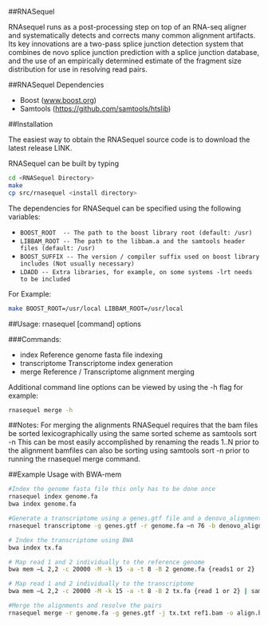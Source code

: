##RNASequel

RNAsequel runs as a post-processing step on top of an RNA-seq aligner and systematically detects and corrects many common alignment artifacts. Its key innovations are a two-pass splice junction detection system that combines de novo splice junction prediction with a splice junction database, and the use of an empirically determined estimate of the fragment size distribution for use in resolving read pairs. 

##RNASequel Dependencies
- Boost (www.boost.org)
- Samtools (https://github.com/samtools/htslib)

##Installation

The easiest way to obtain the RNASequel source code is to download the latest release LINK.

RNASequel can be built by typing 

```bash
cd <RNASequel Directory>
make
cp src/rnasequel <install directory>
```

The dependencies for RNASequel can be specified using the following variables:

- ```BOOST_ROOT  -- The path to the boost library root (default: /usr)```
- ```LIBBAM_ROOT -- The path to the libbam.a and the samtools header files (default: /usr)```
- ```BOOST_SUFFIX -- The version / compiler suffix used on boost library includes (Not usually necessary)```
- ```LDADD -- Extra libraries, for example, on some systems -lrt needs to be included```

For Example:

```bash
make BOOST_ROOT=/usr/local LIBBAM_ROOT=/usr/local
```


##Usage:   rnasequel [command] options

###Commands:
- index            Reference genome fasta file indexing
- transcriptome    Transcriptome index generation
- merge            Reference / Transcriptome alignment merging

Additional command line options can be viewed by using the -h flag for example:

```bash
rnasequel merge -h
```

##Notes:
For merging the alignments RNASequel requires that the bam files be sorted lexicographically using the same sorted scheme as samtools sort -n
This can be most easily accomplished by renaming the reads 1..N prior to the alignment bamfiles can also be sorting using
samtools sort -n prior to running the rnasequel merge command.

##Example Usage with BWA-mem
```bash
#Index the genome fasta file this only has to be done once
rnasequel index genome.fa
bwa index genome.fa

#Generate a transcriptome using a genes.gtf file and a denovo_alignment by STAR or another spliced read aligner
rnasequel transcriptome -g genes.gtf -r genome.fa –n 76 -b denovo_alignment.bam -o tx

# Index the transcriptome using BWA
bwa index tx.fa

# Map read 1 and 2 individually to the reference genome
bwa mem –L 2,2 -c 20000 -M -k 15 -a -t 8 -B 2 genome.fa {reads1 or 2} | samtools view -bS -F 4 - > {ref 1 or 2.bam}

# Map read 1 and 2 individually to the transcriptome
bwa mem –L 2,2 -c 20000 -M -k 15 -a -t 8 -B 2 tx.fa {read 1 or 2} | samtools view -bS -F 4 - > {juncs 1 or 2.bam}

#Merge the alignments and resolve the pairs
rnasequel merge -r genome.fa -g genes.gtf -j tx.txt ref1.bam -o align.bam ref2.bam juncs1.bam juncs2.bam

```
